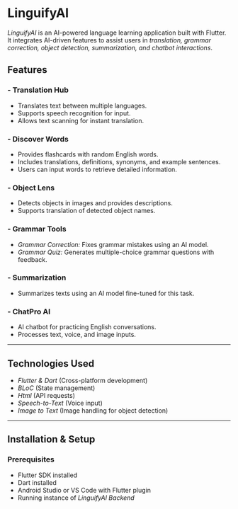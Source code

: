 # LinguifyAI

*LinguifyAI* is an AI-powered language learning application built with Flutter. It integrates AI-driven features to assist users in *translation, grammar correction, object detection, summarization, and chatbot interactions*.

## Features

### - Translation Hub  
  - Translates text between multiple languages.  
  - Supports speech recognition for input.  
  - Allows text scanning for instant translation.  

### - Discover Words  
  - Provides flashcards with random English words.  
  - Includes translations, definitions, synonyms, and example sentences.  
  - Users can input words to retrieve detailed information.  

### - Object Lens  
  - Detects objects in images and provides descriptions.  
  - Supports translation of detected object names.  

### - Grammar Tools  
  - *Grammar Correction:* Fixes grammar mistakes using an AI model.  
  - *Grammar Quiz:* Generates multiple-choice grammar questions with feedback.  

### - Summarization  
  - Summarizes texts using an AI model fine-tuned for this task.  

### - ChatPro AI  
  - AI chatbot for practicing English conversations.  
  - Processes text, voice, and image inputs.  

---

## Technologies Used  

- *Flutter & Dart* (Cross-platform development)  
- *BLoC* (State management)  
- *Html* (API requests)  
- *Speech-to-Text* (Voice input)  
- *Image to Text* (Image handling for object detection)  

---

## Installation & Setup  

### Prerequisites  

- Flutter SDK installed  
- Dart installed  
- Android Studio or VS Code with Flutter plugin  
- Running instance of *LinguifyAI Backend*
